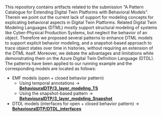 This repository contains artifacts related to the submission "A Pattern Catalogue for Extending Digital Twin
Platforms with Behavioral Models". Therein we point out the current lack of support for modeling concepts for explicating behavioral aspects in Digital Twin Platforms. Related Digital Twin Modeling Languages (DTML) mostly support structural modeling of systems like Cyber-Physical Production Systems, but neglect the behavior of an object. Therefore we proposed several patterns to enhance DTML models to support explicit behavior modeling, and a snapshot-based approach to trace object states over time in histories, without requiring an extension of the DTML itself. Moreover, we debate the advantages and limitations while demonstrating them on the Azure Digital Twin Definition Language (DTDL). The patterns have been applied to our running example and the corresponding models are located as follows:

- EMF models (open + closed behavior pattern)
  - Using temporal annotations -> **[BehaviouralDTP/3_layer_modeling_TS](BehaviouralDTP/3_layer_modeling_TS)**
  - Using the snapshot-based pattern -> **[BehaviouralDTP/3_layer_modeling_Snapshot](BehaviouralDTP/3_layer_modeling_Snapshot)**
- DTDL models (interfaces for open + closed behavior pattern) -> **[BehaviouralDTP/DTDL_interfaces](BehaviouralDTP/DTDL_interfaces)**
